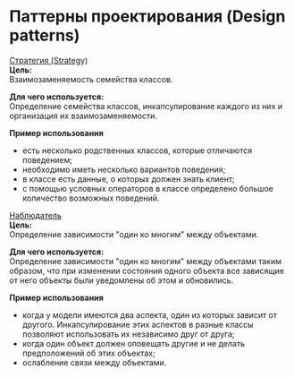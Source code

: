 # Паттерны проектирования (Design patterns)

[Стратегия (Strategy)](https://github.com/FessBoss/Design-Patterns/tree/main/Strategy) <br/>
**Цель:** <br/>
Взаимозаменяемость семейства классов.

**Для чего используется:** <br/>
Определение семейства классов, инкапсулирование каждого из них и организация их взаимозаменяемости.

**Пример использования** <br/>
- есть несколько родственных классов, которые отличаются поведением;
- необходимо иметь несколько вариантов поведения;
- в классе есть данные, о которых должен знать клиент;
- с помощью условных операторов в классе определено большое количество возможных поведений.

[Наблюдатель](https://github.com/FessBoss/Design-Patterns/tree/main/Observer) <br/>
**Цель:** <br/>
Определение зависимости "один ко многим" между объектами.

**Для чего используется:** <br/>
Определение зависимости "один ко многим" между объектами таким образом, что при изменении состояния одного объекта 
все зависящие от него объекты были уведомлены об этом и обновились.

**Пример использования** <br/>
- когда у модели имеются два аспекта, один из которых зависит от другого. 
  Инкапсулирование этих аспектов в разные классы позволяют использовать их независимо друг от друга;
- когда один объект должен оповещать другие и не делать предположений об этих объектах;
- ослабление связи между объектами.